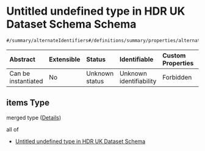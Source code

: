 # Untitled undefined type in HDR UK Dataset Schema Schema

```txt
#/summary/alternateIdentifiers#/definitions/summary/properties/alternateIdentifiers/anyOf/1/items
```



| Abstract            | Extensible | Status         | Identifiable            | Custom Properties | Additional Properties | Access Restrictions | Defined In                                                                                        |
| :------------------ | :--------- | :------------- | :---------------------- | :---------------- | :-------------------- | :------------------ | :------------------------------------------------------------------------------------------------ |
| Can be instantiated | No         | Unknown status | Unknown identifiability | Forbidden         | Allowed               | none                | [dataset.schema.json*](../../../schema/dataset/latest/dataset.schema.json "open original schema") |

## items Type

merged type ([Details](dataset-definitions-summary-properties-alternate-dataset-identifiers-anyof-1-items.md))

all of

*   [Untitled undefined type in HDR UK Dataset Schema](dataset-definitions-summary-properties-alternate-dataset-identifiers-anyof-1-items-allof-0.md "check type definition")
